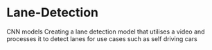 # Lane-Detection
CNN models 
Creating a lane detection model that utilises a video and processes it to detect lanes for use cases such as self driving cars 
